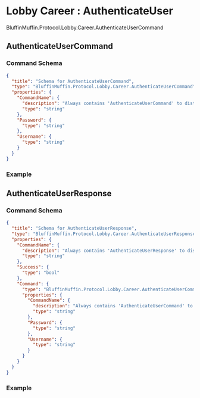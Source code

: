 # Lobby Career : AuthenticateUser

BluffinMuffin.Protocol.Lobby.Career.AuthenticateUserCommand

## AuthenticateUserCommand

### Command Schema

```json
{
  "title": "Schema for AuthenticateUserCommand",
  "type": "BluffinMuffin.Protocol.Lobby.Career.AuthenticateUserCommand",
  "properties": {
    "CommandName": {
      "description": "Always contains 'AuthenticateUserCommand' to distinguish the command from others.",
      "type": "string"
    },
    "Password": {
      "type": "string"
    },
    "Username": {
      "type": "string"
    }
  }
}
```

### Example

## AuthenticateUserResponse

### Command Schema

```json
{
  "title": "Schema for AuthenticateUserResponse",
  "type": "BluffinMuffin.Protocol.Lobby.Career.AuthenticateUserResponse",
  "properties": {
    "CommandName": {
      "description": "Always contains 'AuthenticateUserResponse' to distinguish the command from others.",
      "type": "string"
    },
    "Success": {
      "type": "bool"
    },
    "Command": {
      "type": "BluffinMuffin.Protocol.Lobby.Career.AuthenticateUserCommand",
      "properties": {
        "CommandName": {
          "description": "Always contains 'AuthenticateUserCommand' to distinguish the command from others.",
          "type": "string"
        },
        "Password": {
          "type": "string"
        },
        "Username": {
          "type": "string"
        }
      }
    }
  }
}
```

### Example

